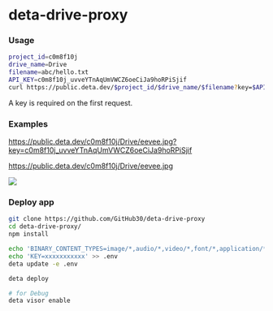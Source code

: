 # deta-drive-proxy

### Usage

```bash
project_id=c0m8f10j
drive_name=Drive
filename=abc/hello.txt
API_KEY=c0m8f10j_uvveYTnAqUmVWCZ6oeCiJa9hoRPiSjif
curl https://public.deta.dev/$project_id/$drive_name/$filename?key=$API_KEY
```

A key is required on the first request.

### Examples

https://public.deta.dev/c0m8f10j/Drive/eevee.jpg?key=c0m8f10j_uvveYTnAqUmVWCZ6oeCiJa9hoRPiSjif

https://public.deta.dev/c0m8f10j/Drive/eevee.jpg

<img src=https://public.deta.dev/c0m8f10j/Drive/eevee.jpg>

### Deploy app

```bash
git clone https://github.com/GitHub30/deta-drive-proxy
cd deta-drive-proxy/
npm install

echo 'BINARY_CONTENT_TYPES=image/*,audio/*,video/*,font/*,application/*' >> .env
echo 'KEY=xxxxxxxxxxx' >> .env
deta update -e .env

deta deploy

# for Debug
deta visor enable
```
